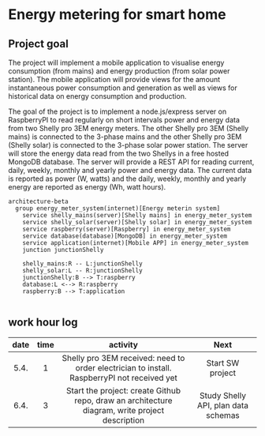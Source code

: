 # Energy metering for smart home
## Project goal
The project will implement a mobile application to visualise energy consumption (from mains) and energy production (from solar power station). The mobile application will provide views for the amount instantaneous power consumption and generation as well as views for historical data on energy consumption and production.

The goal of the project is to implement a node.js/express server on RaspberryPI to read regularly on short intervals power and energy data from two Shelly pro 3EM energy meters. The other Shelly pro 3EM (Shelly mains) is connected to the 3-phase mains and the other Shelly pro 3EM (Shelly solar) is connected to the 3-phase solar power station. The server will store the energy data read from the two Shellys in a free hosted MongoDB database. The server will provide a REST API for reading current, daily, weekly, monthly and yearly power and energy data. The current data is reported as power (W, watts) and the daily, weekly, monthly and yearly energy are reported as energy (Wh, watt hours).

```mermaid
architecture-beta
  group energy_meter_system(internet)[Energy meterin system]
    service shelly_mains(server)[Shelly mains] in energy_meter_system
    service shelly_solar(server)[Shelly solar] in energy_meter_system
    service raspberry(server)[Raspberry] in energy_meter_system
    service database(database)[MongoDB] in energy_meter_system
    service application(internet)[Mobile APP] in energy_meter_system
    junction junctionShelly

    shelly_mains:R -- L:junctionShelly
    shelly_solar:L -- R:junctionShelly
    junctionShelly:B --> T:raspberry
    database:L <--> R:raspberry
    raspberry:B --> T:application


```

## work hour log
|date|time|activity|Next|
|:----:|:----:|:----:|:----:|
|5.4.|1|Shelly pro 3EM received: need to order electrician to install. RaspberryPI not received yet|Start SW project|
|6.4.|3|Start the project: create Github repo, draw an architecture diagram, write project description|Study Shelly API, plan data schemas|


